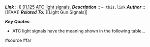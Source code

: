 ***Link***      :: [§ 91.125 ATC light signals.](https://www.ecfr.gov/current/title-14/section-91.125)
***Description***      :: `= this.link`
***Author*** :: [[FAA]]
***Related To:*** [[Light Gun Signals]]

***Key Quotes***:
* ATC light signals have the meaning shown in the following table...

#source #far